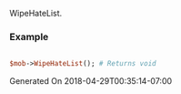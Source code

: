 WipeHateList.
### Example

```perl

$mob->WipeHateList(); # Returns void
```


Generated On 2018-04-29T00:35:14-07:00